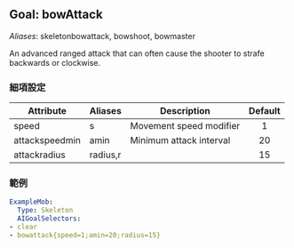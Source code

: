 Goal: bowAttack
--------------
*Aliases*: skeletonbowattack, bowshoot, bowmaster

An advanced ranged attack that can often cause the shooter to strafe backwards or clockwise.

### 細項設定

| Attribute  | Aliases  | Description | Default |
|----------------|----------|-------------------------|:-------:|
| speed  | s| Movement speed modifier |1|
| attackspeedmin | amin | Minimum attack interval |   20|
| attackradius   | radius,r | |   15|

### 範例

```yaml
ExampleMob:
  Type: Skeleton
  AIGoalSelectors:
- clear
- bowattack{speed=1;amin=20;radius=15}
```
